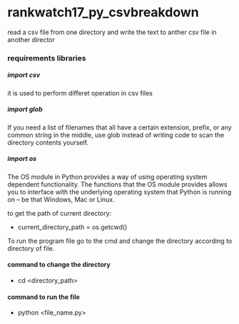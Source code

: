 # rankwatch17_py_csvbreakdown
read a csv file from one directory and write the text to anther csv file in another director
### requirements libraries
##### import csv
it is used to perform differet operation in csv files
##### import glob
 If you need a list of filenames that all have a certain extension, prefix, or any common string in the middle, use glob instead of writing code to scan the directory contents yourself.
##### import os 
The OS module in Python provides a way of using operating system dependent functionality. 
The functions that the OS module provides allows you to interface with the underlying operating system that Python is running on – be that Windows, Mac or Linux. 

 to get the path of current directory:
* current_directory_path = os.getcwd()

To run the program file go to the cmd and change the directory according to directory of file. 
#### command to change the directory
* cd <directory_path>

#### command to run the file
* python <file_name.py> 

